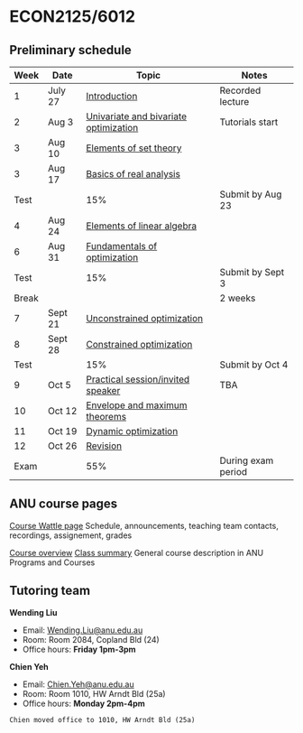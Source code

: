 # ECON2125/6012

## Preliminary schedule

| Week | Date | Topic | Notes |
| ---- | ---- | ----- | ----- |
| 1    | July 27   | [Introduction](01.introduction) | Recorded lecture |
| 2    | Aug 3  | [Univariate and bivariate optimization](02.optimization_intro) | Tutorials start |
| 3    | Aug 10 | [Elements of set theory](03.set_theory) |  |
| 3    | Aug 17 | [Basics of real analysis](04.basic_analysis) |  |
| Test | | 15% | Submit by Aug 23 |
| 4    | Aug 24 | [Elements of linear algebra](05.linear_algebra) |  |
| 6    | Aug 31 | [Fundamentals of optimization](06.optimization_fundamentals) |  |
| Test | | 15% | Submit by Sept 3 |
| Break | |  | 2 weeks |
| 7    | Sept 21 | [Unconstrained optimization](07.unconstrained) |   |
| 8    | Sept 28 | [Constrained optimization](08.constrained) |   |
| Test | | 15% | Submit by Oct 4 |
| 9    | Oct 5 | [Practical session/invited speaker](09.practical_session) | TBA |
| 10   | Oct 12 | [Envelope and maximum theorems](10.envelope_maximum) |   |
| 11   | Oct 19 | [Dynamic optimization](11.dynamic) |   |
| 12   | Oct 26 | [Revision](12.revision.md) |   |
| Exam |  | 55% | During exam period |

## ANU course pages

[Course Wattle page](https://wattlecourses.anu.edu.au/course/view.php?id=41102)
Schedule, announcements, teaching team contacts, recordings, assignement, grades

[Course overview](https://programsandcourses.anu.edu.au/2023/course/ECON2125#terms) 
[Class summary](https://programsandcourses.anu.edu.au/course/ECON2125/Second%20Semester/6275) 
General course description in ANU Programs and Courses

## Tutoring team

**Wending Liu**

- Email: Wending.Liu@anu.edu.au
- Room: Room 2084, Copland Bld (24)
- Office hours: **Friday 1pm-3pm**

**Chien Yeh**

- Email: Chien.Yeh@anu.edu.au
- Room: Room 1010, HW Arndt Bld (25a)
- Office hours: **Monday 2pm-4pm**

```{note}
Chien moved office to 1010, HW Arndt Bld (25a)
```

<!-- ## List of topics

```{tableofcontents}
``` -->
